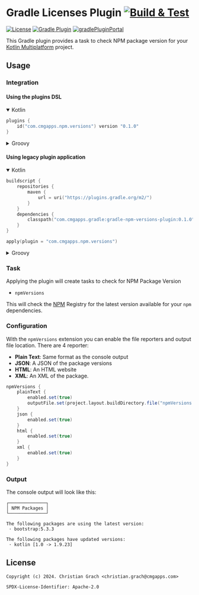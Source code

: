 # Gradle Licenses Plugin [![Build & Test](https://github.com/chrimaeon/gradle-npm-versions/actions/workflows/main.yml/badge.svg)](https://github.com/chrimaeon/gradle-npm-versions/actions/workflows/main.yml)

[![License](https://img.shields.io/badge/license-Apache%202.0-brightgreen.svg?style=for-the-badge)](http://www.apache.org/licenses/LICENSE-2.0)
[![Gradle Plugin](https://img.shields.io/badge/Gradle-8.0%2B-%2302303A.svg?style=for-the-badge&logo=Gradle)](https://gradle.org/)
[![gradlePluginPortal](https://img.shields.io/gradle-plugin-portal/v/com.cmgapps.npm.versions?label=Gradle%20Plugin%20Portal&style=for-the-badge&logo=Gradle)](https://plugins.gradle.org/plugin/com.cmgapps.licenses)

This Gradle plugin provides a task to check NPM package version for
your [Kotlin Multiplatform](https://kotlinlang.org/docs/multiplatform.html) project.

## Usage

### Integration

#### Using the plugins DSL

<details open="open">
<summary>Kotlin</summary>

```kotlin
plugins {
    id("com.cmgapps.npm.versions") version "0.1.0"
}
```

</details>

<details>
<summary>Groovy</summary>

```groovy
plugins {
    id 'com.cmgapps.npm.versions' version '0.1.0'
}
```

</details>

#### Using legacy plugin application

<details open="open">
<summary>Kotlin</summary>

```kotlin
buildscript {
    repositories {
        maven {
            url = uri("https://plugins.gradle.org/m2/")
        }
    }
    dependencies {
        classpath("com.cmgapps.gradle:gradle-npm-versions-plugin:0.1.0")
    }
}

apply(plugin = "com.cmgapps.npm.versions")
```

</details>

<details>
<summary>Groovy</summary>

```groovy
buildscript {
    repositories {
        maven {
            url 'https://plugins.gradle.org/m2/'
        }
    }
    dependencies {
        classpath 'com.cmgapps.gradle:gradle-npm-versions-plugin:0.1.0'
    }
}

apply plugin: 'com.cmgapps.npm.versions'
```

</details>

### Task

Applying the plugin will create tasks to check for NPM Package Version

* `npmVersions`

This will check the [NPM](https://www.npmjs.com/) Registry for the latest version available for
your `npm` dependencies.

### Configuration

With the `npmVersions` extension you can enable the file reporters and output file location.
There are 4 reporter:

- **Plain Text**: Same format as the console output
- **JSON**: A JSON of the package versions
- **HTML**: An HTML website
- **XML**: An XML of the package.

```gradle
npmVersions {
    plainText {
        enabled.set(true)
        outputFile.set(project.layout.buildDirectory.file("npmVersions.txt"))
    }
    json {
        enabled.set(true)
    }
    html {
        enabled.set(true)
    }
    xml {
        enabled.set(true)
    }
}
```

### Output

The console output will look like this:

```text
┌──────────────┐
│ NPM Packages │
└──────────────┘

The following packages are using the latest version:
 · bootstrap:5.3.3

The following packages have updated versions:
 · kotlin [1.0 -> 1.9.23]

```

## License

```text
Copyright (c) 2024. Christian Grach <christian.grach@cmgapps.com>

SPDX-License-Identifier: Apache-2.0
```

